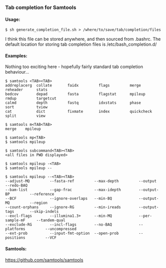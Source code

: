 ### Tab completion for Samtools ###

#### Usage: ####

	$ sh generate_completion_file.sh > /where/to/save/tab/completion/files

I think this file can be stored anywhere, and then sourced from .bashrc. The default location for storing tab completion files is /etc/bash_completion.d/

#### Examples: ####

Nothing too exciting here - hopefully fairly standard tab completion behaviour...

	$ samtools <TAB><TAB>
	addreplacerg  collate       faidx         flags         merge         reheader      stats       
	bedcov        depad         fasta         flagstat      mpileup       rmdup         targetcut   
	calmd         depth         fastq         idxstats      phase         sort          tview       
	cat           dict          fixmate       index         quickcheck    split         view        

	$ samtools m<TAB<TAB>
	merge    mpileup  

	$ samtools mp<TAB>
	$ samtools mpileup

	$ samtools subcommand<TAB><TAB>
	<all files in PWD displayed>

	$ samtools mpileup -<TAB>
	$ samtools mpileup --

	$ samtools mpileup --<TAB><TAB>
	--adjust-MQ         --fasta-ref         --max-depth         --output            --redo-BAQ
	--bam-list          --gap-frac          --max-idepth        --output-BP         --reference
	--BCF               --ignore-overlaps   --min-BQ            --output-MQ         --region
	--count-orphans     --ignore-RG         --min-ireads        --output-tags       --skip-indels
	--excl-flags        --illumina1.3+      --min-MQ            --per-sample-mF     --tandem-qual
	--exclude-RG        --incl-flags        --no-BAQ            --platforms         --uncompressed
	--ext-prob          --input-fmt-option  --open-prob         --positions         --VCF


#### Samtools: ####
https://github.com/samtools/samtools
